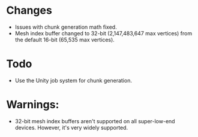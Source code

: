 # Changes
- Issues with chunk generation math fixed.
- Mesh index buffer changed to 32-bit (2,147,483,647 max vertices) from the default 16-bit (65,535 max vertices).

# Todo
- Use the Unity job system for chunk generation.

# Warnings:
- 32-bit mesh index buffers aren't supported on all super-low-end devices. However, it's very widely supported.